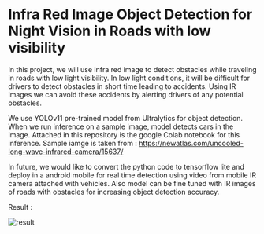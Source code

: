 # Infra Red Image Object Detection for Night Vision in Roads with low visibility


In this project, we will use infra red image to detect obstacles while traveling in roads with low light visibility. In low light conditions, it will be difficult for drivers to detect obstacles in short time leading to accidents. Using IR images we can avoid these accidents by alerting drivers of any potential obstacles.

We use YOLOv11 pre-trained model from Ultralytics for object detection. When we run inference on a sample image, model detects cars in the image. Attached in this repository is the google Colab notebook for this inference. Sample iamge is taken from :
https://newatlas.com/uncooled-long-wave-infrared-camera/15637/

In future, we would like to convert the python code to tensorflow lite and deploy in a android mobile for real time detection using video from mobile IR camera attached with vehicles. Also model can be fine tuned with IR images of roads with obstacles for increasing object detection accuracy.

Result :

![result](https://github.com/user-attachments/assets/832f7b07-6e7a-42f8-ac7a-4fac9ba32d86)
